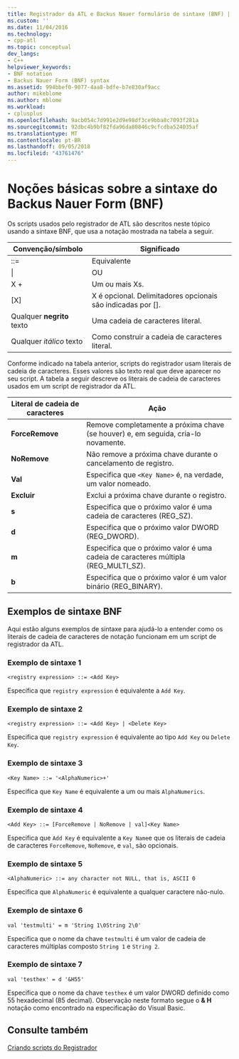 ```yaml
---
title: Registrador da ATL e Backus Nauer formulário de sintaxe (BNF) | Microsoft Docs
ms.custom: ''
ms.date: 11/04/2016
ms.technology:
- cpp-atl
ms.topic: conceptual
dev_langs:
- C++
helpviewer_keywords:
- BNF notation
- Backus Nauer Form (BNF) syntax
ms.assetid: 994bbef0-9077-4aa8-bdfe-b7e830af9acc
author: mikeblome
ms.author: mblome
ms.workload:
- cplusplus
ms.openlocfilehash: 9acb054c7d991e2d9e98df3ce9bba8c7093f281a
ms.sourcegitcommit: 92dbc4b9bf82fda96da80846c9cfcdba524035af
ms.translationtype: MT
ms.contentlocale: pt-BR
ms.lasthandoff: 09/05/2018
ms.locfileid: "43761476"
---
```

# <a name="understanding-backus-nauer-form-bnf-syntax"></a>Noções básicas sobre a sintaxe do Backus Nauer Form (BNF)

Os scripts usados pelo registrador de ATL são descritos neste tópico usando a sintaxe BNF, que usa a notação mostrada na tabela a seguir.

|Convenção/símbolo|Significado|
|------------------------|-------------|
|::=|Equivalente|
|&#124;|OU|
|X +|Um ou mais Xs.|
|[X]|X é opcional. Delimitadores opcionais são indicadas por \[].|
|Qualquer **negrito** texto|Uma cadeia de caracteres literal.|
|Qualquer *itálico* texto|Como construir a cadeia de caracteres literal.|

Conforme indicado na tabela anterior, scripts do registrador usam literais de cadeia de caracteres. Esses valores são texto real que deve aparecer no seu script. A tabela a seguir descreve os literais de cadeia de caracteres usados em um script de registrador da ATL.

|Literal de cadeia de caracteres|Ação|
|--------------------|------------|
|**ForceRemove**|Remove completamente a próxima chave (se houver) e, em seguida, cria-lo novamente.|
|**NoRemove**|Não remove a próxima chave durante o cancelamento de registro.|
|**Val**|Especifica que `<Key Name>` é, na verdade, um valor nomeado.|
|**Excluir**|Exclui a próxima chave durante o registro.|
|**s**|Especifica que o próximo valor é uma cadeia de caracteres (REG_SZ).|
|**d**|Especifica que o próximo valor DWORD (REG_DWORD).|
|**m**|Especifica que o próximo valor é uma cadeia de caracteres múltipla (REG_MULTI_SZ).|
|**b**|Especifica que o próximo valor é um valor binário (REG_BINARY).|

## <a name="bnf-syntax-examples"></a>Exemplos de sintaxe BNF

Aqui estão alguns exemplos de sintaxe para ajudá-lo a entender como os literais de cadeia de caracteres de notação funcionam em um script de registrador da ATL.

### <a name="syntax-example-1"></a>Exemplo de sintaxe 1

```  
<registry expression> ::= <Add Key>  
```

Especifica que `registry expression` é equivalente a `Add Key`.

### <a name="syntax-example-2"></a>Exemplo de sintaxe 2

```  
<registry expression> ::= <Add Key> | <Delete Key>  
```

Especifica que `registry expression` é equivalente ao tipo `Add Key` ou `Delete Key`.

### <a name="syntax-example-3"></a>Exemplo de sintaxe 3

```  
<Key Name> ::= '<AlphaNumeric>+'  
```

Especifica que `Key Name` é equivalente a um ou mais `AlphaNumerics`.

### <a name="syntax-example-4"></a>Exemplo de sintaxe 4

```  
<Add Key> ::= [ForceRemove | NoRemove | val]<Key Name>  
```

Especifica que `Add Key` é equivalente a `Key Name`e que os literais de cadeia de caracteres `ForceRemove`, `NoRemove`, e `val`, são opcionais.

### <a name="syntax-example-5"></a>Exemplo de sintaxe 5

```  
<AlphaNumeric> ::= any character not NULL, that is, ASCII 0  
```

Especifica que `AlphaNumeric` é equivalente a qualquer caractere não-nulo.

### <a name="syntax-example-6"></a>Exemplo de sintaxe 6

```  
val 'testmulti' = m 'String 1\0String 2\0'  
```

Especifica que o nome da chave `testmulti` é um valor de cadeia de caracteres múltiplas composto `String 1` e `String 2`.

### <a name="syntax-example-7"></a>Exemplo de sintaxe 7

```  
val 'testhex' = d '&H55'  
```

Especifica que o nome da chave `testhex` é um valor DWORD definido como 55 hexadecimal (85 decimal). Observação neste formato segue o **& H** notação como encontrado na especificação do Visual Basic.

## <a name="see-also"></a>Consulte também

[Criando scripts do Registrador](../atl/creating-registrar-scripts.md)

